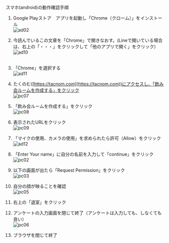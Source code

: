 スマホ(android)の動作確認手順

  1. Google Playストア　アプリを起動し「Chrome（クローム）」をインストール　<br>
    ![ad02](https://user-images.githubusercontent.com/12508784/86813792-8fab3180-c0bb-11ea-880c-9a83f28d9f0a.png)

  1. 今読んでいるこの文章を「Chrome」で開きなおす。(Lineで開いている場合は、右上の「・・・」をクリックして「他のアプリで開く」をクリック） <br>
    ![ad10](https://user-images.githubusercontent.com/12508784/86813810-933eb880-c0bb-11ea-8479-430d9a00ca1f.png) <br>
    <br>
  1. 「Chrome」を選択する <br>
    ![ad11](https://user-images.githubusercontent.com/12508784/86813813-933eb880-c0bb-11ea-8dce-e776a14f05c7.png)

  1. たくのむ([https://tacnom.com](https://tacnom.com))にアクセスし、「飲み会ルームを作成する」をクリック <br>
    ![pc07](https://user-images.githubusercontent.com/12508784/88452279-4d923600-ce98-11ea-8eac-45e5d8100da7.png)

  1. 「飲み会ルームを作成する」をクリック <br>
    ![pc08](https://user-images.githubusercontent.com/12508784/88452280-4ec36300-ce98-11ea-9037-e5b7fa68b4e3.png)

  1. 表示されたURLをクリック <br>
    ![pc09](https://user-images.githubusercontent.com/12508784/88452281-4f5bf980-ce98-11ea-8558-9418e01a0241.png)

  1. 「マイクの使用、カメラの使用」を求められたら許可（Allow）をクリック <br>
    ![ad12](https://user-images.githubusercontent.com/12508784/86813785-8e7a0480-c0bb-11ea-9bb7-663dbad93800.png)

  1. 「Enter Your name」に自分の名前を入力して「continue」をクリック <br>
    ![pc02](https://user-images.githubusercontent.com/12508784/86572188-9186cf00-bfad-11ea-9b23-e9c0b48c6453.jpg)

  1. 以下の画面が出たら「Request Permission」をクリック <br>
    ![pc03](https://user-images.githubusercontent.com/12508784/86572191-921f6580-bfad-11ea-8d4f-1dfb28d23613.jpg)

  1. 自分の顔が映ることを確認 <br>
    ![pc05](https://user-images.githubusercontent.com/12508784/86572194-92b7fc00-bfad-11ea-9080-5a4f5bfe1e76.jpg)

  1. 右上の「退室」をクリック <br>

  1. アンケートの入力画面を閉じて終了（アンケートは入力しても、しなくても良い） <br>
    ![pc06](https://user-images.githubusercontent.com/12508784/86572195-92b7fc00-bfad-11ea-90b6-b21ecaa80180.png)
    
  1. ブラウザを閉じて終了

